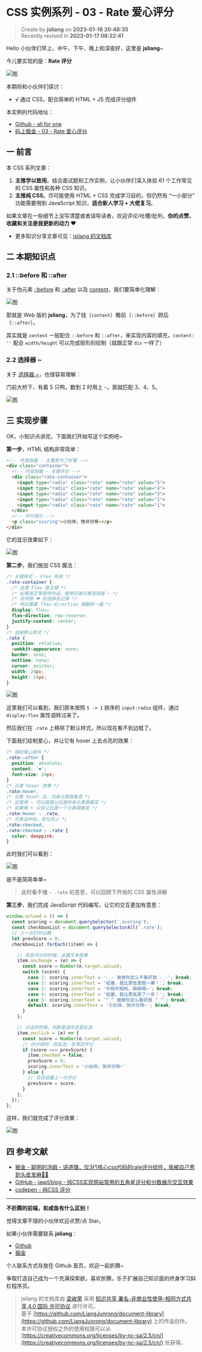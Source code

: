 CSS 实例系列 - 03 - Rate 爱心评分
===

> Create by **jsliang** on **2023-01-16 20:48:35**  
> Recently revised in **2023-01-17 08:22:41**

Hello 小伙伴们早上、中午、下午、晚上和深夜好，这里是 **jsliang**~

今儿要实现的是：**Rate 评分**

![图](./img/03-01.gif)

本期将和小伙伴们探讨：

* √ 通过 CSS，配合简单的 HTML + JS 完成评分组件

本实例的代码地址：

* [Github - all for one](https://github.com/LiangJunrong/all-for-one/tree/master/038-CSS%20系列)
* [码上掘金 - 03 - Rate 爱心评分](https://code.juejin.cn/pen/7189251131267088441)

## 一 前言

本 CSS 系列文章：

1. **主推学以致用**。结合面试题和工作实例，让小伙伴们深入体验 61 个工作常见的 CSS 属性和各种 CSS 知识。
2. **主推纯 CSS**。尽可能使用 HTML + CSS 完成学习目的，但仍然有 “一小部分” 功能需要用到 JavaScript 知识，**适合新人学习 + 大佬复习**。

如果文章在一些细节上没写清楚或者误导读者，欢迎评论/吐槽/批判，**你的点赞、收藏和关注是我更新的动力 ❤**

* 更多知识分享文章可见：[jsliang 的文档库](https://github.com/LiangJunrong/document-library)

## 二 本期知识点

### 2.1 ::before 和 ::after

关于伪元素 [::before](https://developer.mozilla.org/zh-CN/docs/Web/CSS/::before) 和 [::after](https://developer.mozilla.org/zh-CN/docs/Web/CSS/::after) 以及 [content](https://developer.mozilla.org/zh-CN/docs/Web/CSS/content)，我们要简单化理解：

![图](./img/03-02.png)

那就是 Web 版的 **jsliang**，为了钱（`content`）瞻前（`::before`）顾后（`::after`）。

其实就是 `content` 一般配合 `::before` 和 `::after`，来实现内容的填充，`content: ''` 配合 `width/height` 可以完成矩形的绘制（就跟正常 `div` 一样了）

### 2.2 选择器 ~

关于 [选择器 ~](https://developer.mozilla.org/zh-CN/docs/Web/CSS/CSS_Selectors)，也很容易理解：

门前大桥下，有着 5 只鸭，数到 2 时用上 `~`，那就匹配 3、4、5。

![图](./img/03-03.png)

## 三 实现步骤

OK，小知识点讲完，下面我们开始写这个实例吧~

**第一步**，HTML 结构非常简单：

```html
<!-- 外层容器 - 主要是为了好看 -->
<div class="container">
  <!-- 内层容器 - 关键评分 -->
  <div class="rate-container">
    <input type="radio" class="rate" name="rate" value="5">
    <input type="radio" class="rate" name="rate" value="4">
    <input type="radio" class="rate" name="rate" value="3">
    <input type="radio" class="rate" name="rate" value="2">
    <input type="radio" class="rate" name="rate" value="1">
  </div>
  <!-- 评分提示 -->
  <p class="scoring">小伙伴，快评分呀~</p>
</div>
```

它的显示效果如下：

![图](./img/03-04.png)

**第二步**，我们施加 CSS 魔法：

```css
/* 关键样式 - Flex 布局 */
.rate-container {
  /* 这里 Flex 是关键 */
  /* 如果用正常顺序的话，使用兄弟元素选择器 ~ */
  /* 会导致 ❤ 的选择反过来 */
  /* 所以需要 flex-direction 再翻转一遍 */
  display: flex;
  flex-direction: row-reverse;
  justify-content: center;
}
/* 去掉默认样式 */
.rate {
  position: relative;
  -webkit-appearance: none;
  border: none;
  outline: none;
  cursor: pointer;
  width: 24px;
  height: 24px;
}
```

![图](./img/03-05.png)

这里我们可以看到，我们原本按照 `5 -> 1` 排序的 `input:radio` 组件，通过 `display:flex` 属性调转过来了。

然后我们在 `.rate` 上移除了默认样式，所以现在看不到边框了。

下面我们绘制爱心，并让它有 hover 上去点亮的效果：

```css
/* 描绘爱心组件 */
.rate::after {
  position: absolute;
  content: '❤';
  font-size: 24px;
}
/* 元素 hover 效果 */
.rate:hover,
/* 元素 hover 后，兄弟元素跟着变 */
/* 这里用 ~ 可以直接让后面所有元素跟着变 */
/* 如果用 + 只会让后面一个元素跟着变 */
.rate:hover ~ .rate,
/* 元素选中后，变化同上 */
.rate:checked,
.rate:checked ~ .rate {
  color: deeppink;
}
```

此时我们可以看到：

![图](./img/03-06.gif)

是不是简简单单~

> 此时看不懂 `~ .rate` 的意思，可以回顾下开局的 CSS 属性讲解

**第三步**，我们完成 JavaScript 代码编写，让它的交互更加有意思：

```js
window.onload = () => {
  const scoring = document.querySelector('.scoring');
  const checkboxList = document.querySelectorAll('.rate');
  // 上一次打的分数
  let prevScore = 0;
  checkboxList.forEach((item) => {

    // 改变评分的时候，设置文本效果
    item.onchange = (e) => {
      const score = Number(e.target.value);
      switch (score) {
        case 1: scoring.innerText = '-_- 谢谢你这么不看好我 -_-'; break;
        case 2: scoring.innerText = '哇塞，我比更低更胜一筹！'; break;
        case 3: scoring.innerText = '中规中矩啦，麻麻嘚~'; break;
        case 4: scoring.innerText = '哇塞，我比更高差了一步！'; break;
        case 5: scoring.innerText = '^_^ 谢谢你这么看好我 ^_^'; break;
        default: scoring.innerText = '小伙伴，快评分呀~'; break;
      }
    };

    // 点击的时候，判断是选中还是反选
    item.onclick = (e) => {
      const score = Number(e.target.value);
      // 评分相同，则反选，且清空评分
      if (score === prevScore) {
        item.checked = false;
        prevScore = 0;
        scoring.innerText = '小伙伴，快评分呀~'
      } else {
        // 否则设置上一次评分
        prevScore = score;
      }
    };
  });
};
```

这样，我们就完成了评分效果：

![图](./img/03-01.gif)

## 四 参考文献

* [掘金 - 聪明的汤姆 - 讲道理，仅3行核心css代码的rate评分组件，我被自己秀到头皮发麻🙆‍♂️](https://juejin.cn/post/6844903919106129934)
* [GitHub - jawil/blog - 纯CSS实现网站常用的五角星评分和分数展示交互效果](https://github.com/jawil/blog/issues/8)
* [codepen - 纯CSS 评分](https://codepen.io/main2018/pen/oNgYgXv)

---

**不折腾的前端，和咸鱼有什么区别！**

觉得文章不错的小伙伴欢迎点赞/点 Star。

如果小伙伴需要联系 **jsliang**：

* [Github](https://github.com/LiangJunrong/document-library)
* [掘金](https://juejin.im/user/3403743728515246)

个人联系方式存放在 Github 首页，欢迎一起折腾~

争取打造自己成为一个充满探索欲，喜欢折腾，乐于扩展自己知识面的终身学习斜杠程序员。

> jsliang 的文档库由 [梁峻荣](https://github.com/LiangJunrong) 采用 [知识共享 署名-非商业性使用-相同方式共享 4.0 国际 许可协议](http://creativecommons.org/licenses/by-nc-sa/4.0/) 进行许可。<br/>基于 [https://github.com/LiangJunrong/document-library](https://github.com/LiangJunrong/document-library) 上的作品创作。<br/>本许可协议授权之外的使用权限可以从 [https://creativecommons.org/licenses/by-nc-sa/2.5/cn/](https://creativecommons.org/licenses/by-nc-sa/2.5/cn/) 处获得。
